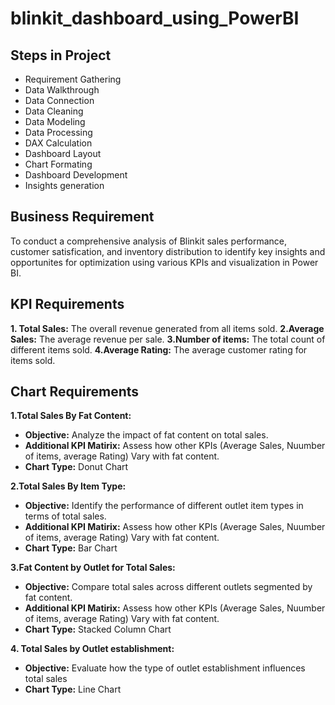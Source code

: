 # blinkit_dashboard_using_PowerBI

## Steps in Project

- Requirement Gathering
- Data Walkthrough
- Data Connection
- Data Cleaning
- Data Modeling
- Data Processing
- DAX Calculation
- Dashboard Layout
- Chart Formating
- Dashboard Development
- Insights generation

## Business Requirement
To conduct a comprehensive analysis of Blinkit sales performance, customer satisfication, and inventory distribution to identify key insights and opportunites for optimization using various KPIs and visualization in Power BI.

## KPI Requirements
**1. Total Sales:** The overall revenue generated from all items sold.
**2.Average Sales:** The average revenue per sale.
**3.Number of items:** The total count of different items sold.
**4.Average Rating:** The average customer rating for items sold.

## Chart Requirements

**1.Total Sales By Fat Content:**
  - **Objective:** Analyze the impact of fat content on total sales.
  - **Additional KPI Matirix:** Assess how other KPIs (Average Sales, Nuumber of items, average Rating) Vary with fat content.
  - **Chart Type:** Donut Chart

**2.Total Sales By Item Type:**
  - **Objective:** Identify the performance of different outlet item types in terms of total sales.
  - **Additional KPI Matirix:** Assess how other KPIs (Average Sales, Nuumber of items, average Rating) Vary with fat content.
  - **Chart Type:** Bar Chart

**3.Fat Content by  Outlet for Total Sales:**
 - **Objective:** Compare total sales across different outlets segmented by fat content.
  - **Additional KPI Matirix:** Assess how other KPIs (Average Sales, Nuumber of items, average Rating) Vary with fat content.
  - **Chart Type:** Stacked Column Chart

**4. Total Sales by Outlet establishment:**
 - **Objective:** Evaluate how the type of outlet establishment influences total sales
  - **Chart Type:** Line Chart
